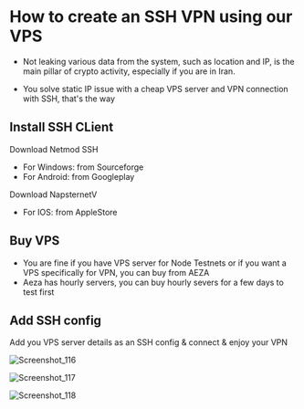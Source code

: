 # How to create an SSH VPN using our VPS
* Not leaking various data from the system, such as location and IP, is the main pillar of crypto activity, especially if you are in Iran.

* You solve static IP issue with a cheap VPS server and VPN connection with SSH, that's the way

## Install SSH CLient
Download Netmod SSH
* For Windows: from Sourceforge
* For Android: from Googleplay

Download NapsternetV
* For IOS: from AppleStore

## Buy VPS
* You are fine if you have VPS server for Node Testnets or if you want a VPS specifically for VPN, you can buy from AEZA
* Aeza has hourly servers, you can buy hourly severs for a few days to test first


## Add SSH config
Add you VPS server details as an SSH config & connect & enjoy your VPN

![Screenshot_116](https://github.com/user-attachments/assets/34b3f8a8-cac4-4a08-861d-e5fc09162252)

![Screenshot_117](https://github.com/user-attachments/assets/1c0a91af-c851-45f4-b6c0-a0662e18eab6)

![Screenshot_118](https://github.com/user-attachments/assets/ae4bf3e0-a04b-41c6-96bf-8f0596f34a5d)
